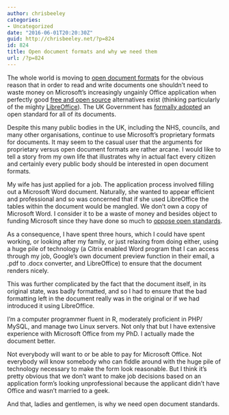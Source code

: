 ```yaml
---
author: chrisbeeley
categories:
- Uncategorized
date: "2016-06-01T20:20:30Z"
guid: http://chrisbeeley.net/?p=824
id: 824
title: Open document formats and why we need them
url: /?p=824
---
```


The whole world is moving to [open document formats](http://www.opendocumentformat.org/) for the obvious reason that in order to read and write documents one shouldn’t need to waste money on Microsoft’s increasingly ungainly Office application when perfectly good [free and open source](https://en.wikipedia.org/wiki/Free_and_open-source_software) alternatives exist (thinking particularly of the mighty [LibreOffice](https://www.libreoffice.org/)). The UK Government has [formally adopted](https://www.gov.uk/guidance/open-document-format-odf-guidance-for-uk-government) an open standard for all of its documents.

Despite this many public bodies in the UK, including the NHS, councils, and many other organisations, continue to use Microsoft’s proprietary formats for documents. It may seem to the casual user that the arguments for proprietary versus open document formats are rather arcane. I would like to tell a story from my own life that illustrates why in actual fact every citizen and certainly every public body should be interested in open document formats.

My wife has just applied for a job. The application process involved filling out a Microsoft Word document. Naturally, she wanted to appear efficient and professional and so was concerned that if she used LibreOffice the tables within the document would be mangled. We don’t own a copy of Microsoft Word. I consider it to be a waste of money and besides object to funding Microsoft since they have done so much to [oppose open standards](http://www.theregister.co.uk/2014/02/22/microsoft_uk_odf_response/).

As a consequence, I have spent three hours, which I could have spent working, or looking after my family, or just relaxing from doing either, using a huge pile of technology (a Citrix enabled Word program that I can access through my job, Google’s own document preview function in their email, a .pdf to .docx converter, and LibreOffice) to ensure that the document renders nicely.

This was further complicated by the fact that the document itself, in its original state, was badly formatted, and so I had to ensure that the bad formatting left in the document really was in the original or if we had introduced it using LibreOffice.

I’m a computer programmer fluent in R, moderately proficient in PHP/ MySQL, and manage two Linux servers. Not only that but I have extensive experience with Microsoft Office from my PhD. I actually made the document better.

Not everybody will want to or be able to pay for Microsoft Office. Not everybody will know somebody who can fiddle around with the huge pile of technology necessary to make the form look reasonable. But I think it’s pretty obvious that we don’t want to make job decisions based on an application form’s looking unprofessional because the applicant didn’t have Office and wasn’t married to a geek.

And that, ladies and gentlemen, is why we need open document standards.